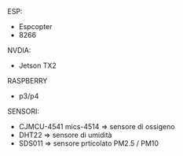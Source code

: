 

ESP:
- Espcopter
- 8266

NVDIA:
- Jetson TX2

RASPBERRY
- p3/p4

SENSORI:
- CJMCU-4541 mics-4514  => sensore di ossigeno
- DHT22                 => sensore di umidità
- SDS011                => sensore prticolato PM2.5 / PM10
